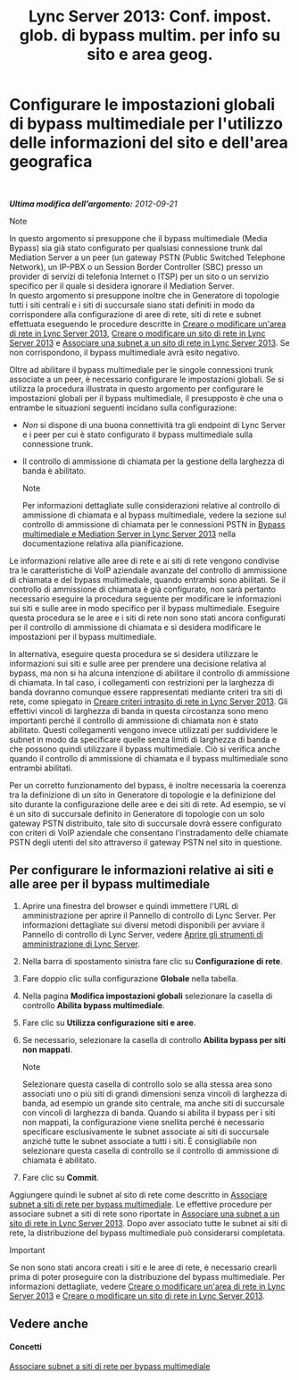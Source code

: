 ﻿---
title: "Lync Server 2013: Conf. impost. glob. di bypass multim. per info su sito e area geog."
TOCTitle: "Lync Server 2013: Conf. impost. glob. di bypass multim. per info su sito e area geog."
ms:assetid: 0a21cdf1-f350-49da-b346-70806f256bea
ms:mtpsurl: https://technet.microsoft.com/it-it/library/Gg398150(v=OCS.15)
ms:contentKeyID: 49299623
ms.date: 08/24/2015
mtps_version: v=OCS.15
ms.translationtype: HT
---

# Configurare le impostazioni globali di bypass multimediale per l'utilizzo delle informazioni del sito e dell'area geografica

 

_**Ultima modifica dell'argomento:** 2012-09-21_


> [!NOTE]
> In questo argomento si presuppone che il bypass multimediale (Media Bypass) sia già stato configurato per qualsiasi connessione trunk dal Mediation Server a un peer (un gateway PSTN (Public Switched Telephone Network), un IP-PBX o un Session Border Controller (SBC) presso un provider di servizi di telefonia Internet o ITSP) per un sito o un servizio specifico per il quale si desidera ignorare il Mediation Server.<BR>In questo argomento si presuppone inoltre che in Generatore di topologie tutti i siti centrali e i siti di succursale siano stati definiti in modo da corrispondere alla configurazione di aree di rete, siti di rete e subnet effettuata eseguendo le procedure descritte in <A href="lync-server-2013-create-or-modify-a-network-region.md">Creare o modificare un'area di rete in Lync Server 2013</A>, <A href="lync-server-2013-create-or-modify-a-network-site.md">Creare o modificare un sito di rete in Lync Server 2013</A> e <A href="lync-server-2013-associate-a-subnet-with-a-network-site.md">Associare una subnet a un sito di rete in Lync Server 2013</A>. Se non corrispondono, il bypass multimediale avrà esito negativo.



Oltre ad abilitare il bypass multimediale per le singole connessioni trunk associate a un peer, è necessario configurare le impostazioni globali. Se si utilizza la procedura illustrata in questo argomento per configurare le impostazioni globali per il bypass multimediale, il presupposto è che una o entrambe le situazioni seguenti incidano sulla configurazione:

  - *Non* si dispone di una buona connettività tra gli endpoint di Lync Server e i peer per cui è stato configurato il bypass multimediale sulla connessione trunk.

  - Il controllo di ammissione di chiamata per la gestione della larghezza di banda è abilitato.
    

    > [!NOTE]
    > Per informazioni dettagliate sulle considerazioni relative al controllo di ammissione di chiamata e al bypass multimediale, vedere la sezione sul controllo di ammissione di chiamata per le connessioni PSTN in <A href="lync-server-2013-media-bypass-and-mediation-server.md">Bypass multimediale e Mediation Server in Lync Server 2013</A> nella documentazione relativa alla pianificazione.



Le informazioni relative alle aree di rete e ai siti di rete vengono condivise tra le caratteristiche di VoIP aziendale avanzate del controllo di ammissione di chiamata e del bypass multimediale, quando entrambi sono abilitati. Se il controllo di ammissione di chiamata è già configurato, non sarà pertanto necessario eseguire la procedura seguente per modificare le informazioni sui siti e sulle aree in modo specifico per il bypass multimediale. Eseguire questa procedura se le aree e i siti di rete non sono stati ancora configurati per il controllo di ammissione di chiamata e si desidera modificare le impostazioni per il bypass multimediale.

In alternativa, eseguire questa procedura se si desidera utilizzare le informazioni sui siti e sulle aree per prendere una decisione relativa al bypass, ma non si ha alcuna intenzione di abilitare il controllo di ammissione di chiamata. In tal caso, i collegamenti con restrizioni per la larghezza di banda dovranno comunque essere rappresentati mediante criteri tra siti di rete, come spiegato in [Creare criteri intrasito di rete in Lync Server 2013](lync-server-2013-create-network-intersite-policies.md). Gli effettivi vincoli di larghezza di banda in questa circostanza sono meno importanti perché il controllo di ammissione di chiamata non è stato abilitato. Questi collegamenti vengono invece utilizzati per suddividere le subnet in modo da specificare quelle senza limiti di larghezza di banda e che possono quindi utilizzare il bypass multimediale. Ciò si verifica anche quando il controllo di ammissione di chiamata e il bypass multimediale sono entrambi abilitati.

Per un corretto funzionamento del bypass, è inoltre necessaria la coerenza tra la definizione di un sito in Generatore di topologie e la definizione del sito durante la configurazione delle aree e dei siti di rete. Ad esempio, se vi è un sito di succursale definito in Generatore di topologie con un solo gateway PSTN distribuito, tale sito di succursale dovrà essere configurato con criteri di VoIP aziendale che consentano l'instradamento delle chiamate PSTN degli utenti del sito attraverso il gateway PSTN nel sito in questione.

## Per configurare le informazioni relative ai siti e alle aree per il bypass multimediale

1.  Aprire una finestra del browser e quindi immettere l'URL di amministrazione per aprire il Pannello di controllo di Lync Server. Per informazioni dettagliate sui diversi metodi disponibili per avviare il Pannello di controllo di Lync Server, vedere [Aprire gli strumenti di amministrazione di Lync Server](lync-server-2013-open-lync-server-administrative-tools.md).

2.  Nella barra di spostamento sinistra fare clic su **Configurazione di rete**.

3.  Fare doppio clic sulla configurazione **Globale** nella tabella.

4.  Nella pagina **Modifica impostazioni globali** selezionare la casella di controllo **Abilita bypass multimediale**.

5.  Fare clic su **Utilizza configurazione siti e aree**.

6.  Se necessario, selezionare la casella di controllo **Abilita bypass per siti non mappati**.
    

    > [!NOTE]
    > Selezionare questa casella di controllo solo se alla stessa area sono associati uno o più siti di grandi dimensioni senza vincoli di larghezza di banda, ad esempio un grande sito centrale, ma anche siti di succursale con vincoli di larghezza di banda. Quando si abilita il bypass per i siti non mappati, la configurazione viene snellita perché è necessario specificare esclusivamente le subnet associate ai siti di succursale anziché tutte le subnet associate a tutti i siti. È consigliabile non selezionare questa casella di controllo se il controllo di ammissione di chiamata è abilitato.



7.  Fare clic su **Commit**.

Aggiungere quindi le subnet al sito di rete come descritto in [Associare subnet a siti di rete per bypass multimediale](lync-server-2013-associate-subnets-with-network-sites-for-media-bypass.md). Le effettive procedure per associare subnet a siti di rete sono riportate in [Associare una subnet a un sito di rete in Lync Server 2013](lync-server-2013-associate-a-subnet-with-a-network-site.md). Dopo aver associato tutte le subnet ai siti di rete, la distribuzione del bypass multimediale può considerarsi completata.

> [!IMPORTANT]  
> Se non sono stati ancora creati i siti e le aree di rete, è necessario crearli prima di poter proseguire con la distribuzione del bypass multimediale. Per informazioni dettagliate, vedere <a href="lync-server-2013-create-or-modify-a-network-region.md">Creare o modificare un'area di rete in Lync Server 2013</a> e <a href="lync-server-2013-create-or-modify-a-network-site.md">Creare o modificare un sito di rete in Lync Server 2013</a>.

## Vedere anche

#### Concetti

[Associare subnet a siti di rete per bypass multimediale](lync-server-2013-associate-subnets-with-network-sites-for-media-bypass.md)


